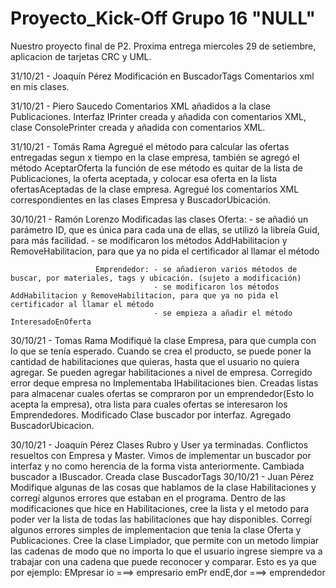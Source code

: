 # Proyecto_Kick-Off Grupo 16 "NULL"

Nuestro proyecto final de P2.
Proxima entrega miercoles 29 de setiembre, aplicacion de tarjetas CRC y UML.

31/10/21 - Joaquín Pérez
Modificación en BuscadorTags
Comentarios xml en mis clases.

31/10/21 - Piero Saucedo
Comentarios XML añadidos a la clase Publicaciones.
Interfaz IPrinter creada y añadida con comentarios XML, clase ConsolePrinter creada y añadida con comentarios XML.

31/10/21 - Tomás Rama
Agregué el método para calcular las ofertas entregadas segun x tiempo en la clase empresa, también se agregó el método AceptarOferta 
la función de ese método es quitar de la lista de Publicaciones, la oferta aceptada, y colocar esa oferta en la lista ofertasAceptadas
de la clase empresa.
Agregué los comentarios XML correspondientes en las clases Empresa y BuscadorUbicación.

30/10/21 - Ramón Lorenzo
Modificadas las clases Oferta: - se añadió un parámetro ID, que es única para cada una de ellas, se utilizó la libreía Guid, para más         facilidad.
                               - se modificaron los métodos AddHabilitacion y RemoveHabilitacion, para que ya no pida el certificador al llamar el método
                               
                       Emprendedor: - se añadieron varios métodos de buscar, por materiales, tags y ubicación. (sujeto a modificación)
                                    - se modificaron los métodos AddHabilitacion y RemoveHabilitacion, para que ya no pida el certificador al llamar el método
                                    - se empieza a añadir el método InteresadoEnOferta


30/10/21 - Tomas Rama
Modifiqué la clase Empresa, para que cumpla con lo que se tenía esperado.
Cuando se crea el producto, se puede poner la cantidad de habilitaciones que quieras, hasta que el usuario no quiera agregar.
Se pueden agregar habilitaciones a nivel de empresa.
Corregido error deque empresa no Implementaba IHabilitaciones bien.
Creadas listas para almacenar cuales ofertas se compraron por un emprendedor(Esto lo acepta la empresa), otra lista para cuales ofertas se interesaron 
los Emprendedores.
Modificado Clase buscador por interfaz.
Agregado BuscadorUbicacion.

30/10/21 - Joaquín Pérez
Clases Rubro y User ya terminadas.
Conflictos resueltos con Empresa y Master.
Vimos de implementar un buscador por interfaz y no como herencia de la forma vista anteriormente.
Cambiada buscador a IBuscador. Creada clase BuscadorTags
30/10/21 - Juan Pérez
Modifique algunas de las cosas que hablamos de la clase Habilitaciones y corregí algunos errores que estaban en el programa.
Dentro de las modificaciones que hice en Habilitaciones, cree la lista y el metodo para poder ver la lista de todas las habilitaciones que hay disponibles.
Corregí algunos errores simples de implementacion que tenia la clase Oferta y Publicaciones.
Cree la clase Limpiador, que permite con un metodo limpiar las cadenas de modo que no importa lo que el usuario ingrese siempre va a trabajar con una cadena que puede reconocer y comparar.
Esto es ya que por ejemplo: EMpresar io   ===>  empresario
                            emPr endE,dor     ===> emprendedor


